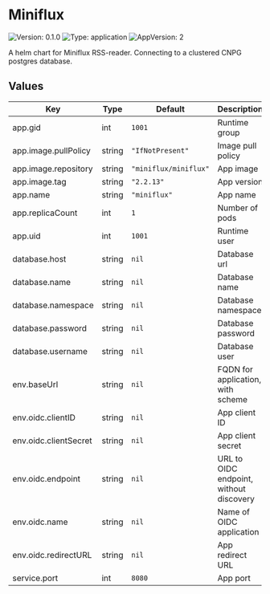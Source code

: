 # Miniflux

![Version: 0.1.0](https://img.shields.io/badge/Version-0.1.0-informational?style=flat-square) ![Type: application](https://img.shields.io/badge/Type-application-informational?style=flat-square) ![AppVersion: 2](https://img.shields.io/badge/AppVersion-2-informational?style=flat-square)

A helm chart for Miniflux RSS-reader. Connecting to a clustered CNPG postgres database.

## Values

| Key | Type | Default | Description |
|-----|------|---------|-------------|
| app.gid | int | `1001` | Runtime group |
| app.image.pullPolicy | string | `"IfNotPresent"` | Image pull policy |
| app.image.repository | string | `"miniflux/miniflux"` | App image |
| app.image.tag | string | `"2.2.13"` | App version |
| app.name | string | `"miniflux"` | App name |
| app.replicaCount | int | `1` | Number of pods |
| app.uid | int | `1001` | Runtime user |
| database.host | string | `nil` | Database url |
| database.name | string | `nil` | Database name |
| database.namespace | string | `nil` | Database namespace |
| database.password | string | `nil` | Database password |
| database.username | string | `nil` | Database user |
| env.baseUrl | string | `nil` | FQDN for application, with scheme |
| env.oidc.clientID | string | `nil` | App client ID |
| env.oidc.clientSecret | string | `nil` | App client secret |
| env.oidc.endpoint | string | `nil` | URL to OIDC endpoint, without discovery |
| env.oidc.name | string | `nil` | Name of OIDC application |
| env.oidc.redirectURL | string | `nil` | App redirect URL |
| service.port | int | `8080` | App port |

